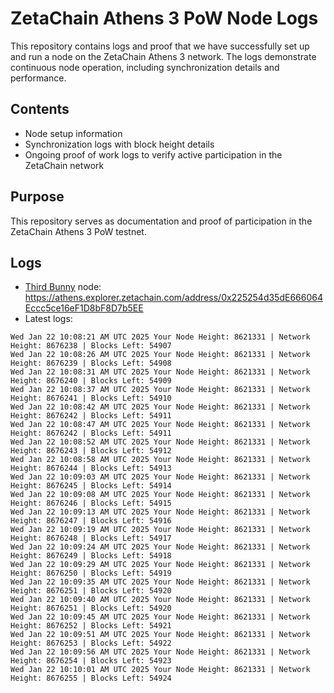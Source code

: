 # ZetaChain Athens 3 PoW Node Logs
This repository contains logs and proof that we have successfully set up and run a node on the ZetaChain Athens 3 network. The logs demonstrate continuous node operation, including synchronization details and performance.

## Contents
- Node setup information
- Synchronization logs with block height details
- Ongoing proof of work logs to verify active participation in the ZetaChain network

## Purpose
This repository serves as documentation and proof of participation in the ZetaChain Athens 3 PoW testnet.

## Logs

- [Third Bunny](https://thirdbunny.xyz/) node: https://athens.explorer.zetachain.com/address/0x225254d35dE666064Eccc5ce16eF1D8bF8D7b5EE
- Latest logs:
```
Wed Jan 22 10:08:21 AM UTC 2025 Your Node Height: 8621331 | Network Height: 8676238 | Blocks Left: 54907
Wed Jan 22 10:08:26 AM UTC 2025 Your Node Height: 8621331 | Network Height: 8676239 | Blocks Left: 54908
Wed Jan 22 10:08:31 AM UTC 2025 Your Node Height: 8621331 | Network Height: 8676240 | Blocks Left: 54909
Wed Jan 22 10:08:37 AM UTC 2025 Your Node Height: 8621331 | Network Height: 8676241 | Blocks Left: 54910
Wed Jan 22 10:08:42 AM UTC 2025 Your Node Height: 8621331 | Network Height: 8676242 | Blocks Left: 54911
Wed Jan 22 10:08:47 AM UTC 2025 Your Node Height: 8621331 | Network Height: 8676242 | Blocks Left: 54911
Wed Jan 22 10:08:52 AM UTC 2025 Your Node Height: 8621331 | Network Height: 8676243 | Blocks Left: 54912
Wed Jan 22 10:08:58 AM UTC 2025 Your Node Height: 8621331 | Network Height: 8676244 | Blocks Left: 54913
Wed Jan 22 10:09:03 AM UTC 2025 Your Node Height: 8621331 | Network Height: 8676245 | Blocks Left: 54914
Wed Jan 22 10:09:08 AM UTC 2025 Your Node Height: 8621331 | Network Height: 8676246 | Blocks Left: 54915
Wed Jan 22 10:09:13 AM UTC 2025 Your Node Height: 8621331 | Network Height: 8676247 | Blocks Left: 54916
Wed Jan 22 10:09:19 AM UTC 2025 Your Node Height: 8621331 | Network Height: 8676248 | Blocks Left: 54917
Wed Jan 22 10:09:24 AM UTC 2025 Your Node Height: 8621331 | Network Height: 8676249 | Blocks Left: 54918
Wed Jan 22 10:09:29 AM UTC 2025 Your Node Height: 8621331 | Network Height: 8676250 | Blocks Left: 54919
Wed Jan 22 10:09:35 AM UTC 2025 Your Node Height: 8621331 | Network Height: 8676251 | Blocks Left: 54920
Wed Jan 22 10:09:40 AM UTC 2025 Your Node Height: 8621331 | Network Height: 8676251 | Blocks Left: 54920
Wed Jan 22 10:09:45 AM UTC 2025 Your Node Height: 8621331 | Network Height: 8676252 | Blocks Left: 54921
Wed Jan 22 10:09:51 AM UTC 2025 Your Node Height: 8621331 | Network Height: 8676253 | Blocks Left: 54922
Wed Jan 22 10:09:56 AM UTC 2025 Your Node Height: 8621331 | Network Height: 8676254 | Blocks Left: 54923
Wed Jan 22 10:10:01 AM UTC 2025 Your Node Height: 8621331 | Network Height: 8676255 | Blocks Left: 54924
```
